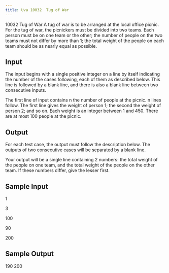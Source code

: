 ```yaml
---
title: Uva 10032  Tug of War
---
```


10032 Tug of War
A tug of war is to be arranged at the local office picnic. For the tug of war, the picnickers must be
divided into two teams. Each person must be on one team or the other; the number of people on the
two teams must not differ by more than 1; the total weight of the people on each team should be as
nearly equal as possible.

## Input
The input begins with a single positive integer on a line by itself indicating the number
of the cases following, each of them as described below. This line is followed by a blank
line, and there is also a blank line between two consecutive inputs.

The first line of input contains n the number of people at the picnic. n lines follow. The first line
gives the weight of person 1; the second the weight of person 2; and so on. Each weight is an integer
between 1 and 450. There are at most 100 people at the picnic.

## Output
For each test case, the output must follow the description below. The outputs of two
consecutive cases will be separated by a blank line.

Your output will be a single line containing 2 numbers: the total weight of the people on one team,
and the total weight of the people on the other team. If these numbers differ, give the lesser first.

## Sample Input
<p>1</p><p></p><p>3</p><p>100</p><p>90</p><p>200</p><p></p>

## Sample Output
<p>190 200</p>